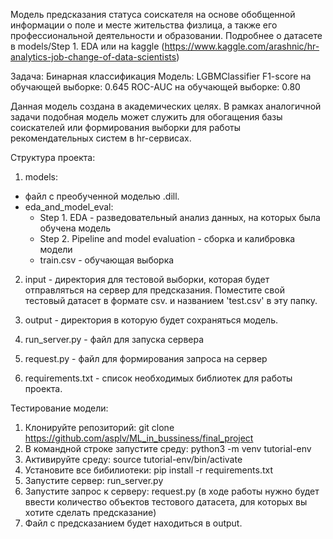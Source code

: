 Модель предсказания статуса соискателя на основе обобщенной информации о поле и месте жительства физлица, а также его профессиональной деятельности и образовании. Подробнее о датасете в models/Step 1. EDA или на kaggle (https://www.kaggle.com/arashnic/hr-analytics-job-change-of-data-scientists)

Задача: Бинарная классификация
Модель: LGBMClassifier
F1-score на обучающей выборке: 0.645
ROC-AUC на обучающей выборке: 0.80

Данная модель создана в академических целях. В рамках аналогичной задачи подобная модель может служить для обогащения базы соискателей или формирования выборки для работы рекомендательных систем в hr-сервисах.


Структура проекта:
1. models:
 - файл с преобученной моделью .dill. 
 - eda_and_model_eval:
   - Step 1. EDA - разведовательный анализ данных, на которых была обучена модель
   - Step 2. Pipeline and model evaluation - сборка и калибровка модели
   - train.csv - обучающая выборка

2. input - директория для тестовой выборки, которая будет отправляться на сервер для предсказания. Поместите свой тестовый датасет в формате csv. и названием 'test.csv' в эту папку.

3. output - директория в которую будет сохраняться модель.

4. run_server.py - файл для запуска сервера

5. request.py - файл для формирования запроса на сервер

6. requirements.txt - список необходимых библиотек для работы проекта.


Тестирование модели:

1. Клонируйте репозиторий: git clone https://github.com/asplv/ML_in_bussiness/final_project
2. В командной строке запустите среду: python3 -m venv tutorial-env
3. Активируйте среду: source tutorial-env/bin/activate
4. Установите все бибилиотеки: pip install -r requirements.txt
4. Запустите сервер: run_server.py
4. Запустите запрос к серверу: request.py (в ходе работы нужно будет ввести количество объектов тестового датасета, для которых вы хотите сделать предсказание)
5. Файл с предсказанием будет находиться в output.
